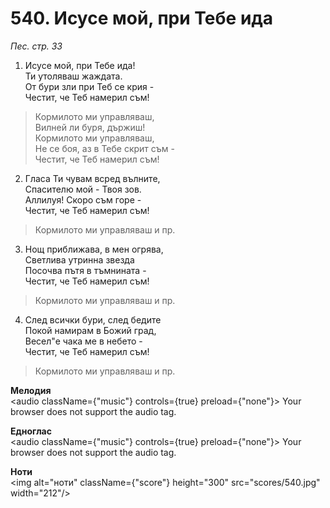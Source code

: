 # 540. Исусе мой, при Тебе ида  

*Пес. стр. 33*  

1. Исусе мой, при Тебе ида!  
Ти утоляваш жаждата.  
От бури зли при Теб се крия -  
Честит, че Теб намерил съм!  

> Кормилото ми управляваш,  
> Вилней ли буря, държиш!  
> Кормилото ми управляваш,  
> Не се боя, аз в Тебе скрит съм -  
> Честит, че Теб намерил съм!  

2. Гласа Ти чувам всред вълните,  
Спасителю мой - Твоя зов.  
Аллилуя! Скоро съм горе -  
Честит, че Теб намерил съм!  

> Кормилото ми управляваш и пр.  

3. Нощ приближава, в мен огрява,  
Светлива утринна звезда  
Посочва пътя в тъмнината -  
Честит, че Теб намерил съм!  

> Кормилото ми управляваш и пр.  

4. След всички бури, след бедите  
Покой намирам в Божий град,  
Весел"е чака ме в небето -  
Честит, че Теб намерил съм!  

> Кормилото ми управляваш и пр.  

__Мелодия__  
<audio className={"music"} controls={true} preload={"none"}><source src="mp3/540.mp3" type="audio/mpeg"/>
Your browser does not support the audio tag.
</audio>  

__Едноглас__  
<audio className={"music"} controls={true} preload={"none"}><source src="transp/540.mp3" type="audio/mpeg"/>
Your browser does not support the audio tag.
</audio>  

__Ноти__  
<img alt="ноти" className={"score"} height="300" src="scores/540.jpg" width="212"/>
